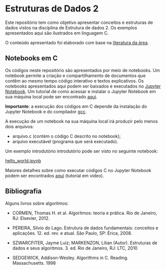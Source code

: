 # Estruturas de Dados 2

<div>
  <div id="intro">
    <p> Este repositório tem como objetivo apresentar conceitos e estruturas de dados vistos na disciplina de Estrutura de dados 2. Os exemplos apresentados aqui são ilustrados em linguagem C.</p> 
    <p>O conteúdo apresentado foi elaborado com base na <a href="#bibliografia">literatura da área</a>.</p>
  </div>

  <div>
    <h2>Notebooks em C</h2>
    <p>Os códigos neste repositório são apresentados por meio de notebooks. Um notebook permite a criação e compartilhamento de documentos que contêm ao mesmo tempo código interativo e textos explicativos. Os notebooks apresentados aqui podem ser baixados e executados no <a href="https://jupyter.org/">Jupyter Notebook</a>. Um tutorial de como acessar e instalar o Jupyter Notebook em sua máquina local pode ser encontrado <a href="https://medium.com/@pedrofullstack/introdu%C3%A7%C3%A3o-ao-jupyter-notebook-para-python-b2cf79cea31d#:~:text=Jupyter%20Notebook%20%C3%A9%20uma%20aplica%C3%A7%C3%A3o,c%C3%B3digo%20interativo%20e%20textos%20explicativos">aqui</a>.</p>
   <p><strong>Importante</strong>: a execução dos códigos em C depende da instalação do Jupyter Notebook e do compilador <a href="https://gcc.gnu.org/">gcc</a>.</p>
   <p>A execução de um notebook na sua máquina local irá produzir pelo menos dois arquivos:
     <ul>
       <li>arquivo.c (contém o código C descrito no notebook);</li>
       <li>arquivo executável (programa que será executado).</li>
     </ul>
   </p>
    <p>Um exemplo introdutório introdutório pode ser visto no seguinte notebook:</p>
    <p><a href="https://github.com/jjbaqueta/Algoritmos/blob/main/hello_world.ipynb">hello_world.ipynb</a></p>
    <p>Maiores detalhes sobre como executar códigos C no Jupyter Notebook podem ser encontrados <a href="https://www.youtube.com/watch?v=cWdU9unrlm0">aqui</a> (tutorial em vídeo).</p>
  </div>
  
  <div id="bibliografia">
    <h2>Bibliografia</h2>
      <p>Alguns livros sobre algoritmos:</p>
      <ul>
        <li><p>CORMEN, Thomas H. et al. Algoritmos: teoria e prática. Rio de Janeiro, RJ: Elsevier, 2012.</p></li>
        <li><p>PEREIRA, Silvio do Lago. Estrutura de dados fundamentais: conceitos e aplicações. 12. ed. rev. e atual. São Paulo, SP: Érica, 2008.</p></li>
        <li><p>SZWARCFITER, Jayme Luiz; MARKENZON, Lilian (Autor). Estruturas de dados e seus algoritmos. 3. ed. Rio de Janeiro, RJ: LTC, 2010</p></li>
        <li><p>SEDGEWICK, Addison-Wesley. Algorithms in C. Reading. Massachusetts. 1998</p></li>
      </ul>
  </div>  
</div>
